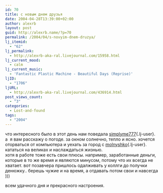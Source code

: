 ```yaml
---
id: 70
title: с новым днем друзья
date: 2004-04-28T13:39:00+02:00
author: alexrb
layout: post
guid: http://alexrb.name/?p=70
permalink: /2004/04/s-novyim-dnem-druzya/
lj_itemid:
  - "62"
lj_permalink:
  - http://alexrb-aka-ral.livejournal.com/15958.html
lj_current_mood:
  - calm
lj_current_music:
  - 'Fantastic Plastic Machine - Beautiful Days (Reprise)'
ljID:
  - "1706"
ljURL:
  - http://alexrb-aka-ral.livejournal.com/436914.html
post_views_count:
  - "3"
categories:
  - Lost-and-found
tags:
  - "2004"
---
```

что интересного было в этот день нам поведала [simplyme777](http://simplyme777.livejournal.com/){.lj-user}.  
а&nbsp; я вам расскажу о погоде. за окном солнечно, тепло и ясно. хочется оторваться от компьютера и уехать за город с [molnyshko](http://molnyshko.livejournal.com/){.lj-user}. кататься на великах и наслаждаться жизнью.  
хотя в работе тоже есть свои плюсы. например, заработанные деньги, которые в то же время и являются минусом, потому что их всегда не хватает. вот позавчера пришлось одалживать у коллги до получки денюжку.. берешь чужие и на время, а отдавать потом свои и навсегда )))

всем удачного дня и прекрасного настроения.